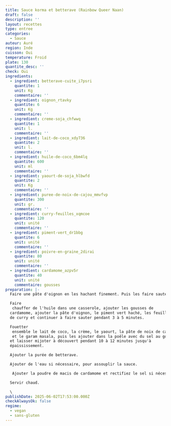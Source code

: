 ```yaml
---
title: Sauce korma et betterave (Rainbow Queer Naan)
draft: false
description: ''
layout: recettes
type: entree
categories:
  - Sauce
auteur: Auré
region: Inde
cuisson: Oui
temperature: Froid
plate: 130
quantite_desc: ''
check: Oui
ingredients:
  - ingredient: betterave-cuite_i7psri
    quantite: 1
    unit: Kg
    commentaire: ''
  - ingredient: oignon_rtavky
    quantite: 6
    unit: Kg
    commentaire: ''
  - ingredient: creme-soja_chfwwq
    quantite: 1
    unit: l.
    commentaire: ''
  - ingredient: lait-de-coco_xdy736
    quantite: 2
    unit: l.
    commentaire: ''
  - ingredient: huile-de-coco_6bm4lq
    quantite: 600
    unit: ml
    commentaire: ''
  - ingredient: yaourt-de-soja_hlbwfd
    quantite: 2
    unit: Kg
    commentaire: ''
  - ingredient: puree-de-noix-de-cajou_mmvfvp
    quantite: 300
    unit: gr.
    commentaire: ''
  - ingredient: curry-feuilles_xqmcoe
    quantite: 120
    unit: unité
    commentaire: ''
  - ingredient: piment-vert_dr1bbg
    quantite: 6
    unit: unité
    commentaire: ''
  - ingredient: poivre-en-graine_2dirai
    quantite: 80
    unit: unité
    commentaire: ''
  - ingredient: cardamome_azpv5r
    quantite: 40
    unit: unité
    commentaire: gousses
preparation: |-
  Faire une pâte d'oignon en les hachant finement. Puis les faire sauter à la poêle et réduire en purée.

  Faire
   chauffer de l'huile dans une casserole, ajouter les gousses de 
  cardamome, ajouter la pâte d'oignon, le piment vert haché, les feuilles 
  de curry et continuer à faire sauter pendant 3 à 5 minutes.

  Fouetter
   ensemble le lait de coco, la crème, le yaourt, la pâte de noix de cajou
   et le garam masala, puis les ajouter dans la poêle avec du sel au goût 
  et laisser mijoter à découvert pendant 10 à 12 minutes jusqu'à 
  épaississement. 

  Ajouter la purée de betterave.

  Ajouter de l'eau si nécessaire, pour assouplir la sauce.

   Ajouter la poudre de macis de cardamome et rectifiez le sel si nécessaire. 

  Servir chaud.

  \
publishDate: 2025-06-02T17:53:00.000Z
checkAlwaysOk: false
regime:
  - vegan
  - sans-gluten
---
```


